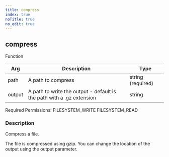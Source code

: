 ```yaml
---
title: compress
index: true
noTitle: true
no_edit: true
---
```




<div class="vql_item"></div>


## compress
<span class='vql_type label label-warning pull-right page-header'>Function</span>



<div class="vqlargs"></div>

Arg | Description | Type
----|-------------|-----
path|A path to compress|string (required)
output|A path to write the output - default is the path with a .gz extension|string

Required Permissions: 
<span class="linkcolour label label-success">FILESYSTEM_WRITE</span>
<span class="linkcolour label label-success">FILESYSTEM_READ</span>

### Description

Compress a file.

The file is compressed using gzip. You can change the location of
the output using the output parameter.


